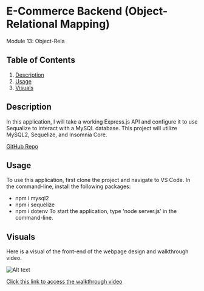 # E-Commerce Backend (Object-Relational Mapping)

Module 13: Object-Rela

## Table of Contents
1. [Description](#description)
2. [Usage](#usage)
3. [Visuals](#visuals)

## Description
In this application, I will take a working Express.js API and configure it to use Sequalize to interact with a MySQL database. This project will utilize MySQL2, Sequelize, and Insomnia Core.

[GitHub Repo](https://github.com/alyssa20lopez/e-commerce-backend)

## Usage
To use this application, first clone the project and navigate to VS Code. In the command-line, install the following packages:
- npm i mysql2
- npm i sequelize
- npm i dotenv
To start the application, type 'node server.js' in the command-line.

## Visuals
Here is a visual of the front-end of the webpage design and walkthrough video.

![Alt text](./assets/images/e-commerce-backend.png)

<!-- Link to Walkthrough Video -->
[Click this link to access the walkthrough video](https://drive.google.com/file/d/1IwlalUKHNzmmJyYSRRIMdsLiB4NsU7Dc/view) 
